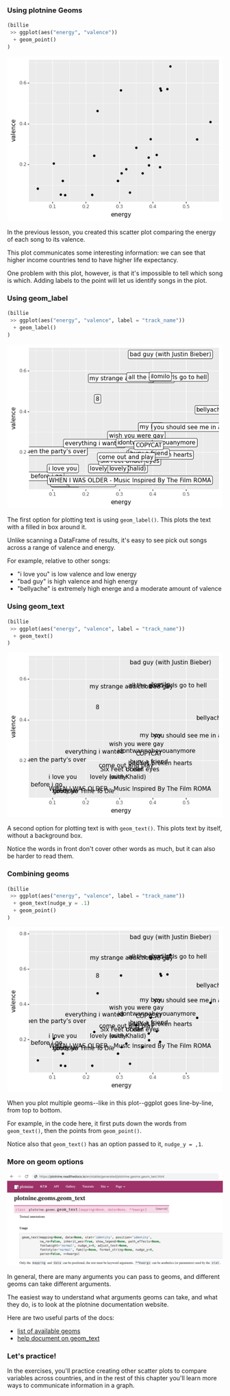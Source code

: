 <section class=""><section class="">

# Using plotnine Geoms


```python
(billie
 >> ggplot(aes("energy", "valence"))
  + geom_point()
)
```


![png](02b-slides_files/02b-slides_3_0.png)








<aside class="notes">


In the previous lesson,
you created this scatter plot
comparing the energy of each song to its valence.

This plot communicates some interesting information: we can see
that higher income countries tend to have higher life expectancy.

One problem with this plot, however, is that it's impossible to tell which song is which.
Adding labels to the point will let us identify songs in the plot.

</aside></section></section><section class=""><section class="">

# Using geom_label

```python
(billie
 >> ggplot(aes("energy", "valence", label = "track_name"))
  + geom_label()
)
```


![png](02b-slides_files/02b-slides_6_0.png)








<aside class="notes">


The first option for plotting text is using `geom_label()`. This plots the text with a filled in box around it.

Unlike scanning a DataFrame of results, it's easy to see pick out songs across a range of valence and energy.

For example, relative to other songs:

* "i love you" is low valence and low energy 
* "bad guy" is high valence and high energy
* "bellyache" is extremely high energe and a moderate amount of valence



</aside></section></section><section class=""><section class="">

# Using geom_text

```python
(billie
 >> ggplot(aes("energy", "valence", label = "track_name"))
  + geom_text()
)
```


![png](02b-slides_files/02b-slides_9_0.png)








<aside class="notes">


A second option for plotting text is with `geom_text()`. This plots text by itself, without a background box.

Notice the words in front don't cover other words as much, but it can also be harder to read them.

</aside></section></section><section class=""><section class="">

# Combining geoms

```python
(billie
 >> ggplot(aes("energy", "valence", label = "track_name"))
  + geom_text(nudge_y = .1)
  + geom_point()
)
```


![png](02b-slides_files/02b-slides_12_0.png)








<aside class="notes">


When you plot multiple geoms--like in this plot--ggplot goes line-by-line, from top to bottom.

For example, in the code here, it first puts down the words from `geom_text()`, then the points from `geom_point()`.

Notice also that `geom_text()` has an option passed to it, `nudge_y = ,1`.

</aside></section></section><section class=""><section class="">

# More on geom options


![](./plotnine-geom-doc.png)
<aside class="notes">


In general, there are many arguments you can pass to geoms, and different geoms can take different arguments.

The easiest way to understand what arguments geoms can take, and what they do, is to look at the plotnine documentation website.

Here are two useful parts of the docs:

* [list of available geoms](https://plotnine.readthedocs.io/en/stable/api.html)
* [help document on geom_text](https://plotnine.readthedocs.io/en/stable/generated/plotnine.geoms.geom_text.html#plotnine.geoms.geom_text)

</aside></section></section><section class=""><section class="">

# Let's practice!
<aside class="notes">


In the exercises, you'll practice creating other scatter plots to compare variables across
countries, and in the rest of this chapter you'll learn more ways to communicate information in a graph.


</aside></section></section>